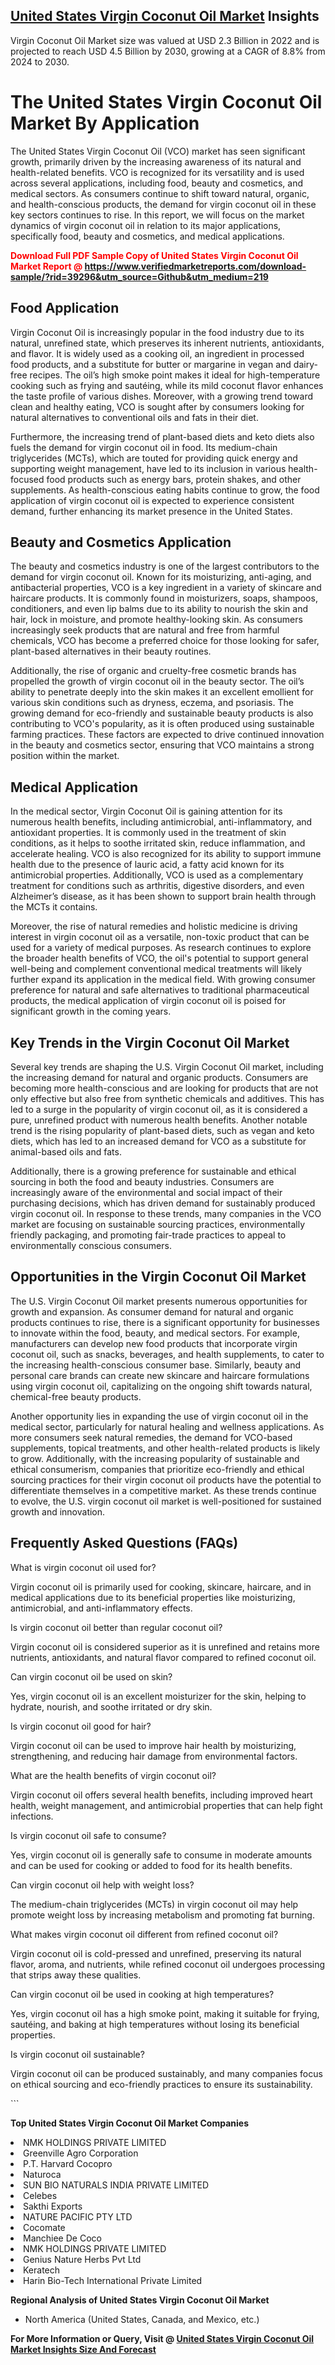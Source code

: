 <h2><a href="https://www.verifiedmarketreports.com/download-sample/?rid=39296&amp;utm_source=Github&amp;utm_medium=219" target="_blank">United States Virgin Coconut Oil Market</a> Insights</h2><p>Virgin Coconut Oil Market size was valued at USD 2.3 Billion in 2022 and is projected to reach USD 4.5 Billion by 2030, growing at a CAGR of 8.8% from 2024 to 2030.</p><p> <h1>The United States Virgin Coconut Oil Market By Application</h1> <p>The United States Virgin Coconut Oil (VCO) market has seen significant growth, primarily driven by the increasing awareness of its natural and health-related benefits. VCO is recognized for its versatility and is used across several applications, including food, beauty and cosmetics, and medical sectors. As consumers continue to shift toward natural, organic, and health-conscious products, the demand for virgin coconut oil in these key sectors continues to rise. In this report, we will focus on the market dynamics of virgin coconut oil in relation to its major applications, specifically food, beauty and cosmetics, and medical applications. <strong><p><span class=""><span style="color: #ff0000;"><strong>Download Full PDF Sample Copy of United States Virgin Coconut Oil Market Report</strong> @ </span><a href="https://www.verifiedmarketreports.com/download-sample/?rid=39296&amp;utm_source=Github&amp;utm_medium=219" target="_blank">https://www.verifiedmarketreports.com/download-sample/?rid=39296&amp;utm_source=Github&amp;utm_medium=219</a></span></p></strong></p> <h2>Food Application</h2> <p>Virgin Coconut Oil is increasingly popular in the food industry due to its natural, unrefined state, which preserves its inherent nutrients, antioxidants, and flavor. It is widely used as a cooking oil, an ingredient in processed food products, and a substitute for butter or margarine in vegan and dairy-free recipes. The oil’s high smoke point makes it ideal for high-temperature cooking such as frying and sautéing, while its mild coconut flavor enhances the taste profile of various dishes. Moreover, with a growing trend toward clean and healthy eating, VCO is sought after by consumers looking for natural alternatives to conventional oils and fats in their diet.</p> <p>Furthermore, the increasing trend of plant-based diets and keto diets also fuels the demand for virgin coconut oil in food. Its medium-chain triglycerides (MCTs), which are touted for providing quick energy and supporting weight management, have led to its inclusion in various health-focused food products such as energy bars, protein shakes, and other supplements. As health-conscious eating habits continue to grow, the food application of virgin coconut oil is expected to experience consistent demand, further enhancing its market presence in the United States.</p> <h2>Beauty and Cosmetics Application</h2> <p>The beauty and cosmetics industry is one of the largest contributors to the demand for virgin coconut oil. Known for its moisturizing, anti-aging, and antibacterial properties, VCO is a key ingredient in a variety of skincare and haircare products. It is commonly found in moisturizers, soaps, shampoos, conditioners, and even lip balms due to its ability to nourish the skin and hair, lock in moisture, and promote healthy-looking skin. As consumers increasingly seek products that are natural and free from harmful chemicals, VCO has become a preferred choice for those looking for safer, plant-based alternatives in their beauty routines.</p> <p>Additionally, the rise of organic and cruelty-free cosmetic brands has propelled the growth of virgin coconut oil in the beauty sector. The oil’s ability to penetrate deeply into the skin makes it an excellent emollient for various skin conditions such as dryness, eczema, and psoriasis. The growing demand for eco-friendly and sustainable beauty products is also contributing to VCO's popularity, as it is often produced using sustainable farming practices. These factors are expected to drive continued innovation in the beauty and cosmetics sector, ensuring that VCO maintains a strong position within the market.</p> <h2>Medical Application</h2> <p>In the medical sector, Virgin Coconut Oil is gaining attention for its numerous health benefits, including antimicrobial, anti-inflammatory, and antioxidant properties. It is commonly used in the treatment of skin conditions, as it helps to soothe irritated skin, reduce inflammation, and accelerate healing. VCO is also recognized for its ability to support immune health due to the presence of lauric acid, a fatty acid known for its antimicrobial properties. Additionally, VCO is used as a complementary treatment for conditions such as arthritis, digestive disorders, and even Alzheimer’s disease, as it has been shown to support brain health through the MCTs it contains.</p> <p>Moreover, the rise of natural remedies and holistic medicine is driving interest in virgin coconut oil as a versatile, non-toxic product that can be used for a variety of medical purposes. As research continues to explore the broader health benefits of VCO, the oil's potential to support general well-being and complement conventional medical treatments will likely further expand its application in the medical field. With growing consumer preference for natural and safe alternatives to traditional pharmaceutical products, the medical application of virgin coconut oil is poised for significant growth in the coming years.</p> <h2>Key Trends in the Virgin Coconut Oil Market</h2> <p>Several key trends are shaping the U.S. Virgin Coconut Oil market, including the increasing demand for natural and organic products. Consumers are becoming more health-conscious and are looking for products that are not only effective but also free from synthetic chemicals and additives. This has led to a surge in the popularity of virgin coconut oil, as it is considered a pure, unrefined product with numerous health benefits. Another notable trend is the rising popularity of plant-based diets, such as vegan and keto diets, which has led to an increased demand for VCO as a substitute for animal-based oils and fats.</p> <p>Additionally, there is a growing preference for sustainable and ethical sourcing in both the food and beauty industries. Consumers are increasingly aware of the environmental and social impact of their purchasing decisions, which has driven demand for sustainably produced virgin coconut oil. In response to these trends, many companies in the VCO market are focusing on sustainable sourcing practices, environmentally friendly packaging, and promoting fair-trade practices to appeal to environmentally conscious consumers.</p> <h2>Opportunities in the Virgin Coconut Oil Market</h2> <p>The U.S. Virgin Coconut Oil market presents numerous opportunities for growth and expansion. As consumer demand for natural and organic products continues to rise, there is a significant opportunity for businesses to innovate within the food, beauty, and medical sectors. For example, manufacturers can develop new food products that incorporate virgin coconut oil, such as snacks, beverages, and health supplements, to cater to the increasing health-conscious consumer base. Similarly, beauty and personal care brands can create new skincare and haircare formulations using virgin coconut oil, capitalizing on the ongoing shift towards natural, chemical-free beauty products.</p> <p>Another opportunity lies in expanding the use of virgin coconut oil in the medical sector, particularly for natural healing and wellness applications. As more consumers seek natural remedies, the demand for VCO-based supplements, topical treatments, and other health-related products is likely to grow. Additionally, with the increasing popularity of sustainable and ethical consumerism, companies that prioritize eco-friendly and ethical sourcing practices for their virgin coconut oil products have the potential to differentiate themselves in a competitive market. As these trends continue to evolve, the U.S. virgin coconut oil market is well-positioned for sustained growth and innovation.</p> <h2>Frequently Asked Questions (FAQs)</h2> <p>What is virgin coconut oil used for?</p> <p>Virgin coconut oil is primarily used for cooking, skincare, haircare, and in medical applications due to its beneficial properties like moisturizing, antimicrobial, and anti-inflammatory effects.</p> <p>Is virgin coconut oil better than regular coconut oil?</p> <p>Virgin coconut oil is considered superior as it is unrefined and retains more nutrients, antioxidants, and natural flavor compared to refined coconut oil.</p> <p>Can virgin coconut oil be used on skin?</p> <p>Yes, virgin coconut oil is an excellent moisturizer for the skin, helping to hydrate, nourish, and soothe irritated or dry skin.</p> <p>Is virgin coconut oil good for hair?</p> <p>Virgin coconut oil can be used to improve hair health by moisturizing, strengthening, and reducing hair damage from environmental factors.</p> <p>What are the health benefits of virgin coconut oil?</p> <p>Virgin coconut oil offers several health benefits, including improved heart health, weight management, and antimicrobial properties that can help fight infections.</p> <p>Is virgin coconut oil safe to consume?</p> <p>Yes, virgin coconut oil is generally safe to consume in moderate amounts and can be used for cooking or added to food for its health benefits.</p> <p>Can virgin coconut oil help with weight loss?</p> <p>The medium-chain triglycerides (MCTs) in virgin coconut oil may help promote weight loss by increasing metabolism and promoting fat burning.</p> <p>What makes virgin coconut oil different from refined coconut oil?</p> <p>Virgin coconut oil is cold-pressed and unrefined, preserving its natural flavor, aroma, and nutrients, while refined coconut oil undergoes processing that strips away these qualities.</p> <p>Can virgin coconut oil be used in cooking at high temperatures?</p> <p>Yes, virgin coconut oil has a high smoke point, making it suitable for frying, sautéing, and baking at high temperatures without losing its beneficial properties.</p> <p>Is virgin coconut oil sustainable?</p> <p>Virgin coconut oil can be produced sustainably, and many companies focus on ethical sourcing and eco-friendly practices to ensure its sustainability.</p> ```</p><p><strong>Top United States Virgin Coconut Oil Market Companies</strong></p><div data-test-id=""><p><li>NMK HOLDINGS PRIVATE LIMITED</li><li> Greenville Agro Corporation</li><li> P.T. Harvard Cocopro</li><li> Naturoca</li><li> SUN BIO NATURALS INDIA PRIVATE LIMITED</li><li> Celebes</li><li> Sakthi Exports</li><li> NATURE PACIFIC PTY LTD</li><li> Cocomate</li><li> Manchiee De Coco</li><li> NMK HOLDINGS PRIVATE LIMITED</li><li> Genius Nature Herbs Pvt Ltd</li><li> Keratech</li><li> Harin Bio-Tech International Private Limited</li></p><div><strong>Regional Analysis of&nbsp;United States Virgin Coconut Oil Market</strong></div><ul><li dir="ltr"><p dir="ltr">North America&nbsp;(United States, Canada, and Mexico, etc.)</p></li></ul><p><strong>For More Information or Query, Visit @&nbsp;</strong><strong><a href="https://www.verifiedmarketreports.com/product/global-virgin-coconut-oil-market-2019-by-manufacturers-regions-type-and-application-forecast-to-2024/?utm_source=Github&amp;utm_medium=219" target="_blank">United States Virgin Coconut Oil Market Insights Size And Forecast</a></strong></p></div>
